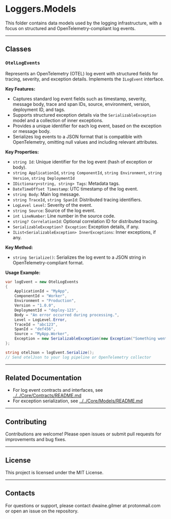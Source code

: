 # Loggers.Models

This folder contains data models used by the logging infrastructure, with a focus on structured and OpenTelemetry-compliant log events.

---

## Classes

### `OtelLogEvents`
Represents an OpenTelemetry (OTEL) log event with structured fields for tracing, severity, and exception details. Implements the `ILogEvent` interface.

**Key Features:**
- Captures standard log event fields such as timestamp, severity, message body, trace and span IDs, source, environment, version, deployment ID, and tags.
- Supports structured exception details via the `SerializableException` model and a collection of inner exceptions.
- Provides a unique identifier for each log event, based on the exception or message body.
- Serializes log events to a JSON format that is compatible with OpenTelemetry, omitting null values and including relevant attributes.

**Key Properties:**
- `string Id`: Unique identifier for the log event (hash of exception or body).
- `string ApplicationId`, `string ComponentId`, `string Environment`, `string Version`, `string DeploymentId`
- `IDictionary<string, string> Tags`: Metadata tags.
- `DateTimeOffset Timestamp`: UTC timestamp of the log event.
- `string Body`: Main log message.
- `string TraceId`, `string SpanId`: Distributed tracing identifiers.
- `LogLevel Level`: Severity of the event.
- `string Source`: Source of the log event.
- `int LineNumber`: Line number in the source code.
- `string? CorrelationId`: Optional correlation ID for distributed tracing.
- `SerializableException? Exception`: Exception details, if any.
- `IList<SerializableException> InnerExceptions`: Inner exceptions, if any.

**Key Method:**
- `string Serialize()`: Serializes the log event to a JSON string in OpenTelemetry-compliant format.

**Usage Example:**
```csharp
var logEvent = new OtelLogEvents
{
    ApplicationId = "MyApp",
    ComponentId = "Worker",
    Environment = "Production",
    Version = "1.0.0",
    DeploymentId = "deploy-123",
    Body = "An error occurred during processing.",
    Level = LogLevel.Error,
    TraceId = "abc123",
    SpanId = "def456",
    Source = "MyApp.Worker",
    Exception = new SerializableException(new Exception("Something went wrong"))
};

string otelJson = logEvent.Serialize();
// Send otelJson to your log pipeline or OpenTelemetry collector
```

---

## Related Documentation

- For log event contracts and interfaces, see [../../Core/Contracts/README.md](../../Core/Contracts/README.md)
- For exception serialization, see [../../Core/Models/README.md](../../Core/Models/README.md)

---

## Contributing

Contributions are welcome! Please open issues or submit pull requests for improvements and bug fixes.

---

## License

This project is licensed under the MIT License.

---

## Contacts

For questions or support, please contact dwaine.gilmer at protonmail.com or open an issue on the repository.